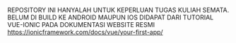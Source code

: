 REPOSITORY INI HANYALAH UNTUK KEPERLUAN TUGAS KULIAH SEMATA.
BELUM DI BUILD KE ANDROID MAUPUN IOS
DIDAPAT DARI TUTORIAL VUE-IONIC PADA DOKUMENTASI WEBSITE RESMI https://ionicframework.com/docs/vue/your-first-app/
